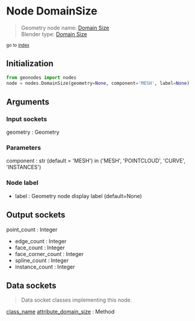 
# Node DomainSize

> Geometry node name: [Domain Size](https://docs.blender.org/manual/en/latest/modeling/geometry_nodes/material/domain_size.html)<br>
  Blender type: [Domain Size](https://docs.blender.org/api/current/bpy.types.GeometryNodeAttributeDomainSize.html)
  
<sub>go to [index](/docs/index.md)</sub>

## Initialization

```python
from geonodes import nodes
node = nodes.DomainSize(geometry=None, component='MESH', label=None)
```



## Arguments


### Input sockets

geometry : Geometry

### Parameters

component : str (default = 'MESH') in ('MESH', 'POINTCLOUD', 'CURVE', 'INSTANCES')

### Node label

- label : Geometry node display label (default=None)

## Output sockets

point_count : Integer
- edge_count : Integer
- face_count : Integer
- face_corner_count : Integer
- spline_count : Integer
- instance_count : Integer

## Data sockets

> Data socket classes implementing this node.
  
[class_name](docs/sockets/Geometry.md) [attribute_domain_size](docs/sockets/Geometry.md#attribute_domain_size) : Method

